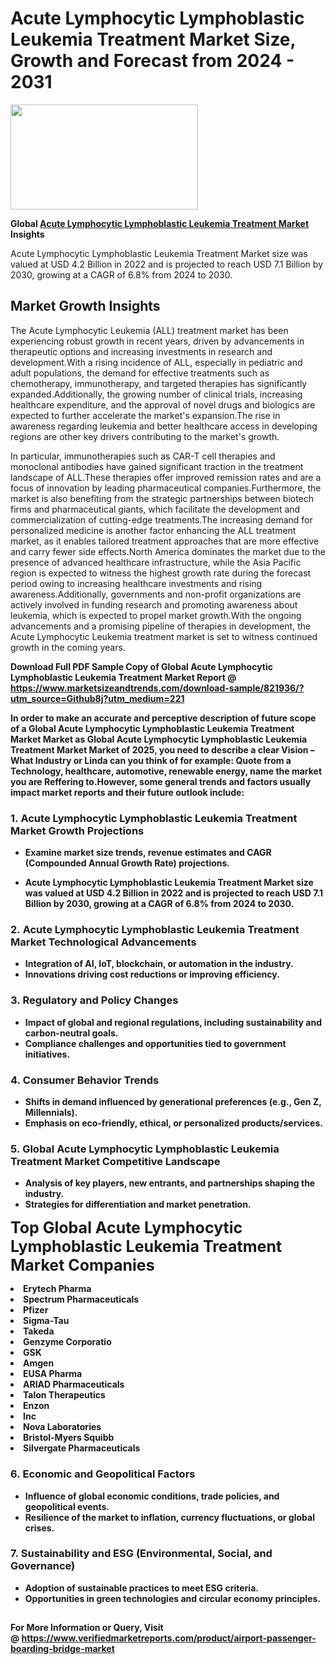 <H1>Acute Lymphocytic Lymphoblastic Leukemia Treatment Market Size, Growth and Forecast from 2024 - 2031</H1><img class="aligncenter size-medium wp-image-584254" src="https://thirdeyenews.in/wp-content/uploads/2024/09/Global-Market-Research-300x168.jpeg" alt="" width="300" height="168" /><p><strong>Global&nbsp;<a href="https://www.marketsizeandtrends.com/download-sample/821936/?utm_source=Github8j?utm_medium=221">Acute Lymphocytic Lymphoblastic Leukemia Treatment Market</a> Insights</strong></p><p>Acute Lymphocytic Lymphoblastic Leukemia Treatment Market size was valued at USD 4.2 Billion in 2022 and is projected to reach USD 7.1 Billion by 2030, growing at a CAGR of 6.8% from 2024 to 2030.</p><p><h2>Market Growth Insights</h2> <p>The Acute Lymphocytic Leukemia (ALL) treatment market has been experiencing robust growth in recent years, driven by advancements in therapeutic options and increasing investments in research and development.With a rising incidence of ALL, especially in pediatric and adult populations, the demand for effective treatments such as chemotherapy, immunotherapy, and targeted therapies has significantly expanded.Additionally, the growing number of clinical trials, increasing healthcare expenditure, and the approval of novel drugs and biologics are expected to further accelerate the market's expansion.The rise in awareness regarding leukemia and better healthcare access in developing regions are other key drivers contributing to the market's growth.<strong></strong></p> <p>In particular, immunotherapies such as CAR-T cell therapies and monoclonal antibodies have gained significant traction in the treatment landscape of ALL.These therapies offer improved remission rates and are a focus of innovation by leading pharmaceutical companies.Furthermore, the market is also benefiting from the strategic partnerships between biotech firms and pharmaceutical giants, which facilitate the development and commercialization of cutting-edge treatments.The increasing demand for personalized medicine is another factor enhancing the ALL treatment market, as it enables tailored treatment approaches that are more effective and carry fewer side effects.North America dominates the market due to the presence of advanced healthcare infrastructure, while the Asia Pacific region is expected to witness the highest growth rate during the forecast period owing to increasing healthcare investments and rising awareness.Additionally, governments and non-profit organizations are actively involved in funding research and promoting awareness about leukemia, which is expected to propel market growth.With the ongoing advancements and a promising pipeline of therapies in development, the Acute Lymphocytic Leukemia treatment market is set to witness continued growth in the coming years.<strong></p><p><span class=""><strong>Download Full PDF Sample Copy of Global Acute Lymphocytic Lymphoblastic Leukemia Treatment Market Report</strong> @ <a href="https://www.marketsizeandtrends.com/download-sample/821936/?utm_source=Github8j?utm_medium=221" target="_blank">https://www.marketsizeandtrends.com/download-sample/821936/?utm_source=Github8j?utm_medium=221</a></span></p><p>In order to make an accurate and perceptive description of future scope of a Global&nbsp;Acute Lymphocytic Lymphoblastic Leukemia Treatment Market Market as Global&nbsp;Acute Lymphocytic Lymphoblastic Leukemia Treatment Market Market of 2025, you need to describe a clear Vision &ndash; What Industry or Linda can you think of for example: Quote from a Technology, healthcare, automotive, renewable energy, name the market you are Reffering to.However, some general trends and factors usually impact market reports and their future outlook include:</p><h3>1.&nbsp;<strong>Acute Lymphocytic Lymphoblastic Leukemia Treatment Market Growth Projections</strong></h3><ul><li>Examine market size trends, revenue estimates and CAGR (Compounded Annual Growth Rate) projections.</li><li><p>Acute Lymphocytic Lymphoblastic Leukemia Treatment Market size was valued at USD 4.2 Billion in 2022 and is projected to reach USD 7.1 Billion by 2030, growing at a CAGR of 6.8% from 2024 to 2030.</p></li></ul><h3>2.&nbsp;<strong>Acute Lymphocytic Lymphoblastic Leukemia Treatment Market Technological Advancements</strong></h3><ul><li>Integration of AI, IoT, blockchain, or automation in the industry.</li><li>Innovations driving cost reductions or improving efficiency.</li></ul><h3>3.&nbsp;<strong>Regulatory and Policy Changes</strong></h3><ul><li>Impact of global and regional regulations, including sustainability and carbon-neutral goals.</li><li>Compliance challenges and opportunities tied to government initiatives.</li></ul><h3>4.&nbsp;<strong>Consumer Behavior Trends</strong></h3><ul><li>Shifts in demand influenced by generational preferences (e.g., Gen Z, Millennials).</li><li>Emphasis on eco-friendly, ethical, or personalized products/services.</li></ul><h3>5.&nbsp;<strong>Global Acute Lymphocytic Lymphoblastic Leukemia Treatment Market Competitive Landscape</strong></h3><ul><li>Analysis of key players, new entrants, and partnerships shaping the industry.</li><li>Strategies for differentiation and market penetration.</li></ul><p data-pm-slice="1 1 []"><span style="color: inherit; font-family: inherit; font-size: 25px;">Top Global Acute Lymphocytic Lymphoblastic Leukemia Treatment Market Companies</span></p><div class="" data-test-id=""><p><li>Erytech Pharma</li><li> Spectrum Pharmaceuticals</li><li> Pfizer</li><li> Sigma-Tau</li><li> Takeda</li><li> Genzyme Corporatio</li><li> GSK</li><li> Amgen</li><li> EUSA Pharma</li><li> ARIAD Pharmaceuticals</li><li> Talon Therapeutics</li><li> Enzon</li><li> Inc</li><li> Nova Laboratories</li><li> Bristol-Myers Squibb</li><li> Silvergate Pharmaceuticals</li></p></div><h3>6.&nbsp;<strong>Economic and Geopolitical Factors</strong></h3><ul><li>Influence of global economic conditions, trade policies, and geopolitical events.</li><li>Resilience of the market to inflation, currency fluctuations, or global crises.</li></ul><h3>7.&nbsp;<strong>Sustainability and ESG (Environmental, Social, and Governance)</strong></h3><ul><li>Adoption of sustainable practices to meet ESG criteria.</li><li>Opportunities in green technologies and circular economy principles.</li></ul><h2><strong style="font-size: 14px;">For More Information or Query, Visit @&nbsp;</strong><a style="background-color: #ffffff; font-size: 14px;" href="https://www.marketsizeandtrends.com/report/acute-lymphocytic-lymphoblastic-leukemia-treatment-market/" target="_blank">https://www.verifiedmarketreports.com/product/airport-passenger-boarding-bridge-market</a></h2>